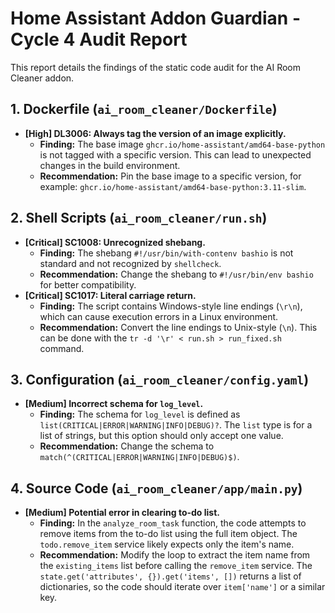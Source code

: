 # Home Assistant Addon Guardian - Cycle 4 Audit Report

This report details the findings of the static code audit for the AI Room Cleaner addon.

## 1. Dockerfile (`ai_room_cleaner/Dockerfile`)

*   **[High] DL3006: Always tag the version of an image explicitly.**
    *   **Finding:** The base image `ghcr.io/home-assistant/amd64-base-python` is not tagged with a specific version. This can lead to unexpected changes in the build environment.
    *   **Recommendation:** Pin the base image to a specific version, for example: `ghcr.io/home-assistant/amd64-base-python:3.11-slim`.

## 2. Shell Scripts (`ai_room_cleaner/run.sh`)

*   **[Critical] SC1008: Unrecognized shebang.**
    *   **Finding:** The shebang `#!/usr/bin/with-contenv bashio` is not standard and not recognized by `shellcheck`.
    *   **Recommendation:** Change the shebang to `#!/usr/bin/env bashio` for better compatibility.
*   **[Critical] SC1017: Literal carriage return.**
    *   **Finding:** The script contains Windows-style line endings (`\r\n`), which can cause execution errors in a Linux environment.
    *   **Recommendation:** Convert the line endings to Unix-style (`\n`). This can be done with the `tr -d '\r' < run.sh > run_fixed.sh` command.

## 3. Configuration (`ai_room_cleaner/config.yaml`)

*   **[Medium] Incorrect schema for `log_level`.**
    *   **Finding:** The schema for `log_level` is defined as `list(CRITICAL|ERROR|WARNING|INFO|DEBUG)?`. The `list` type is for a list of strings, but this option should only accept one value.
    *   **Recommendation:** Change the schema to `match(^(CRITICAL|ERROR|WARNING|INFO|DEBUG)$)`.

## 4. Source Code (`ai_room_cleaner/app/main.py`)

*   **[Medium] Potential error in clearing to-do list.**
    *   **Finding:** In the `analyze_room_task` function, the code attempts to remove items from the to-do list using the full item object. The `todo.remove_item` service likely expects only the item's name.
    *   **Recommendation:** Modify the loop to extract the item name from the `existing_items` list before calling the `remove_item` service. The `state.get('attributes', {}).get('items', [])` returns a list of dictionaries, so the code should iterate over `item['name']` or a similar key.